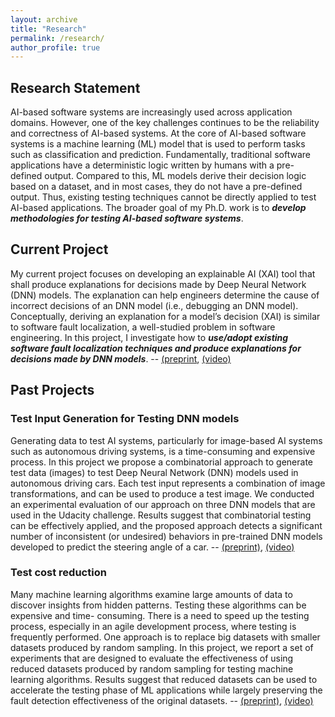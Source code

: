 ```yaml
---
layout: archive
title: "Research"
permalink: /research/
author_profile: true
---
```




## Research Statement
AI-based software systems are increasingly used across application domains. However, one of the key challenges continues to be the reliability and correctness of AI-based systems. At the core of AI-based software systems is a machine learning (ML) model that is used to perform tasks such as classification and prediction. Fundamentally, traditional software applications have a deterministic logic written by humans with a pre-defined output. Compared to this, ML models derive their decision logic based on a dataset, and in most cases, they do not have a pre-defined output. Thus, existing testing techniques cannot be directly applied to test AI-based applications. The broader goal of my Ph.D. work is to ***develop methodologies for testing AI-based software systems***. 

## Current Project
My current project focuses on developing an explainable AI (XAI) tool that shall produce explanations for decisions made by Deep Neural Network (DNN) models. The explanation can help engineers determine the cause of incorrect decisions of an DNN model (i.e., debugging an DNN model). Conceptually, deriving an explanation for a model’s decision (XAI) is similar to software fault localization, a well-studied problem in software engineering.  In this project, I investigate how to ***use/adopt existing software fault localization techniques and produce explanations for decisions made by DNN models***. -- [(preprint](https://cjaganmohan.github.io/files/XAI_Tool_pre_print_IWCT_2021.pdf), [(video)](https://www.youtube.com/watch?v=uGdJnsvC7m4)  

## Past Projects

### Test Input Generation for Testing DNN models
Generating data to test AI systems, particularly for image-based AI systems such as autonomous driving systems, is a time-consuming and expensive process. In this project we propose a combinatorial approach to generate test data (images) to test Deep Neural Network (DNN) models used in autonomous driving cars. Each test input represents a combination of image transformations, and can be used to produce a test image. We conducted an experimental evaluation of our approach on three DNN models that are used in the Udacity challenge. Results suggest that combinatorial testing can be effectively applied, and the proposed approach detects a significant number of inconsistent (or undesired) behaviors in pre-trained DNN models developed to predict the steering angle of a car.  -- [(preprint)](https://cjaganmohan.github.io/files/Testing_DNN_pre_print_IWCT_2021.pdf), [(video)](https://www.youtube.com/watch?v=978CwhOWG54)

### Test cost reduction
Many machine learning algorithms examine large amounts of data to discover insights from hidden patterns. Testing these algorithms can be expensive and time- consuming. There is a need to speed up the testing process, especially in an agile development process, where testing is frequently performed. One approach is to replace big datasets with smaller datasets produced by random sampling. In this project, we report a set of experiments that are designed to evaluate the effectiveness of using reduced datasets produced by random sampling for testing machine learning algorithms. Results suggest that reduced datasets can be used to accelerate the testing phase of ML applications while largely preserving the fault detection effectiveness of the original datasets. -- [(preprint)](https://cjaganmohan.github.io/files/Effectiveness_of_dataset_reduction_pre_print_AITest2020.pdf), [(video)](https://www.youtube.com/watch?v=j_4Nz04hmbM)





